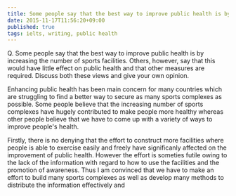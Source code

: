 ```yaml
---
title: Some people say that the best way to improve public health is by increasing the number of sports facilities. Others, however, say that this would have little effect on public health and that other measures are required.
date: 2015-11-17T11:56:20+09:00
published: true
tags: ielts, writing, public health
---
```



Q. Some people say that the best way to improve public health is by increasing the number of sports facilities. Others, however, say that this would have little effect on public health and that other measures are required.
Discuss both these views and give your own opinion.


Enhancing public health has been main concern for many countries which are struggling to find a better way to secure as many sports complexes as possible. Some people believe that the increasing number of sports complexes have hugely contributed to make people more healthy whereas other people believe that we have to come up with a variety of ways to improve people's health.

Firstly, there is no denying that the effort to construct more facilities where people is able to exercise easily and freely have significanly affected on the improvement of public health. However the effort is someties futile owing to the lack of the information with regard to how to use the facilities and the promotion of awareness. Thus I am convinced that we have to make an effort to build many sports complexes as well as develop many methods to distribute the information effectively and
